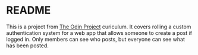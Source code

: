 # README

This is a project from [The Odin Project](http://www.theodinproject.com) curiculum. It covers rolling a custom authentication system for a web app that allows someone to create a post if logged in. Only members can see who posts, but everyone can see what has been posted.
